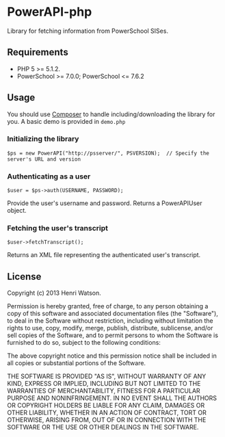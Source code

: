 PowerAPI-php
============
Library for fetching information from PowerSchool SISes.

Requirements
------------
* PHP 5 >= 5.1.2.
* PowerSchool >= 7.0.0; PowerSchool <= 7.6.2

Usage
-----
You should use [Composer](http://getcomposer.org/) to handle including/downloading the library for you. A basic demo is provided in `demo.php`

### Initializing the library ###
	
	$ps = new PowerAPI("http://psserver/", PSVERSION);	// Specify the server's URL and version

### Authenticating as a user ###
	$user = $ps->auth(USERNAME, PASSWORD);

Provide the user's username and password. Returns a PowerAPIUser object.

### Fetching the user's transcript ###
	$user->fetchTranscript();
	
Returns an XML file representing the authenticated user's transcript.

License
-------
Copyright (c) 2013 Henri Watson.

Permission is hereby granted, free of charge, to any person obtaining a copy of this software and associated documentation files (the "Software"), to deal in the Software without restriction, including without limitation the rights to use, copy, modify, merge, publish, distribute, sublicense, and/or sell copies of the Software, and to permit persons to whom the Software is furnished to do so, subject to the following conditions:

The above copyright notice and this permission notice shall be included in all copies or substantial portions of the Software.

THE SOFTWARE IS PROVIDED "AS IS", WITHOUT WARRANTY OF ANY KIND, EXPRESS OR IMPLIED, INCLUDING BUT NOT LIMITED TO THE WARRANTIES OF MERCHANTABILITY, FITNESS FOR A PARTICULAR PURPOSE AND NONINFRINGEMENT. IN NO EVENT SHALL THE AUTHORS OR COPYRIGHT HOLDERS BE LIABLE FOR ANY CLAIM, DAMAGES OR OTHER LIABILITY, WHETHER IN AN ACTION OF CONTRACT, TORT OR OTHERWISE, ARISING FROM, OUT OF OR IN CONNECTION WITH THE SOFTWARE OR THE USE OR OTHER DEALINGS IN THE SOFTWARE.
